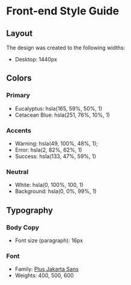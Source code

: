 # Front-end Style Guide

## Layout

The design was created to the following widths:

- Desktop: 1440px

## Colors

### Primary

- Eucalyptus: hsla(165, 59%, 50%, 1)
- Cetacean Blue: hsla(251, 76%, 10%, 1)

### Accents

- Warning: hsla(49, 100%, 48%, 1);
- Error: hsla(2, 82%, 62%, 1)
- Success: hsla(133, 47%, 59%, 1)

### Neutral

- White: hsla(0, 100%, 100, 1)
- Background: hsla(0, 0%, 99%, 1)

## Typography

### Body Copy

- Font size (paragraph): 16px

### Font

- Family: [Plus Jakarta Sans](https://fonts.google.com/specimen/Plus+Jakarta+Sans)
- Weights: 400, 500, 600
